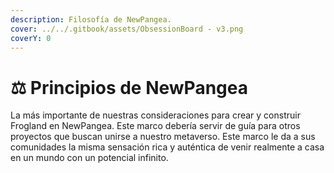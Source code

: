 ```yaml
---
description: Filosofía de NewPangea.
cover: ../../.gitbook/assets/ObsessionBoard - v3.png
coverY: 0
---
```


# ⚖ Principios de NewPangea

La más importante de nuestras consideraciones para crear y construir Frogland en NewPangea. Este marco debería servir de guía para otros proyectos que buscan unirse a nuestro metaverso. Este marco le da a sus comunidades la misma sensación rica y auténtica de venir realmente a casa en un mundo con un potencial infinito.&#x20;
